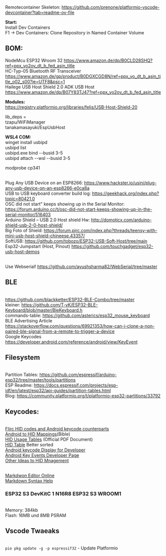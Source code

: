 Remotecontainer Skeleton: https://github.com/prenone/platformio-vscode-devcontainer?tab=readme-ov-file

<b>Start: </b><br>
Install Dev Containers<br>
F1 -> Dev Containers: Clone Repository in Named Container Volume<br>

## BOM:
NodeMcu ESP32 Wroom 32 https://www.amazon.de/dp/B0CLD28SHQ?ref=ppx_yo2ov_dt_b_fed_asin_title<br>
HC-Typ-05 Bluetooth RF Transceiver https://www.amazon.de/gp/product/B0DGXCGD8N/ref=ppx_yo_dt_b_asin_title_o02_s00?ie=UTF8&psc=1<br>
Hailege USB Host Shield 2.0 ADK USB Host https://www.amazon.de/dp/B07Y83TJ47?ref=ppx_yo2ov_dt_b_fed_asin_title <br>

<b>Modules:</b><br>
https://registry.platformio.org/libraries/felis/USB-Host-Shield-20<br>

lib_deps = <br>
    tzapu/WiFiManager<br>
    tanakamasayuki/EspUsbHost<br>

<b>WSL4 COM:</b><br>
winget install usbipd<br>
usbipd list<br>
usbipd.exe bind --busid 3-5<br>
usbipd attach --wsl --busid 3-5<br>

modprobe cp341<br>

<br>Plug Any USB Device on an ESP8266: https://www.hackster.io/usini/plug-any-usb-device-on-an-esp8266-e0ca8a
<br>USB to USB keyboard converter build log: https://geekhack.org/index.php?topic=80421.0
<br>OSC did not start" keeps showing up in the Serial Monitor: https://forum.arduino.cc/t/osc-did-not-start-keeps-showing-up-in-the-serial-monitor/516403
<br>Arduino Shield – USB 2.0 Host shield Hw: http://domoticx.com/arduino-shield-usb-2-0-host-shield/
<br>Big Foto of Shield: https://forum.pjrc.com/index.php?threads/teensy-with-mini-usb-host-shield-chineese.43357/
<br>SoftUSB: https://github.com/tobozo/ESP32-USB-Soft-Host/tree/main
<br>Esp32-Jumpstart (Host, Pinout) https://github.com/touchgadget/esp32-usb-host-demos

<br> Use Webserial! https://github.com/ayushsharma82/WebSerial/tree/master

## BLE
<br>https://github.com/blackketter/ESP32-BLE-Combo/tree/master
<br>kleiner: https://github.com/T-vK/ESP32-BLE-Keyboard/blob/master/BleKeyboard.h
<br>commands-table: https://github.com/asterics/esp32_mouse_keyboard
<br> BLE Advertising Article https://stackoverflow.com/questions/69921353/how-can-i-clone-a-non-paired-ble-signal-from-a-remote-to-trigger-a-device
<br> Google Keycodes https://developer.android.com/reference/android/view/KeyEvent

## Filesystem
<br>Partition Tables: https://github.com/espressif/arduino-esp32/tree/master/tools/partitions
<br>ESP Readme: https://docs.espressif.com/projects/esp-idf/en/latest/esp32/api-guides/partition-tables.html
<br>Blog: https://community.platformio.org/t/platformio-esp32-partitions/33792


## Keycodes:
<br>[Flirc HID codes and Android keycode counterparts](https://forum.flirc.tv/index.php?/topic/3569-flirc-hid-codes-and-android-keycode-counterparts/)
<br>[Android to HID Mappings](https://source.android.com/docs/core/interaction/input/keyboard-devices?hl=de#hid-consumer-page-0x0c)(Bible)
<br>[HID Usage Tables](https://usb.org/sites/default/files/hut1_21.pdf) (Official PDF Document)
<br>[HID Table](https://www.freebsddiary.org/APC/usb_hid_usages.php) Better sorted
<br>[Android keycode Display for Developer](https://play.google.com/store/apps/details?id=jp.ne.neko.freewing.KeyCodeDisp&hl=gsw)
<br>[Android Key Events Developer Page](https://developer.android.com/reference/android/view/KeyEvent)
<br>[Other Ideas to HID Mnagement](https://gist.github.com/MightyPork/6da26e382a7ad91b5496ee55fdc73db2)

<br>[Markdwon Editor Online](https://dillinger.io/)
<br>[Markdown Syntax Help](https://www.markdownguide.org/basic-syntax/)


### ESP32 S3 DevKitC 1 N16R8 ESP32 S3 WROOM1
<br>Memory: 384kb
<br>Flash: 16MB und 8MB PSRAM

## Vscode Twaeaks
<br> `pio pkg update -g -p espressif32` - Update Platformio



